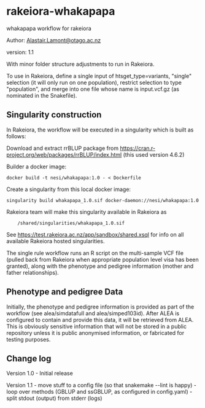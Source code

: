 # rakeiora-whakapapa
whakapapa workflow for rakeiora

Author: Alastair.Lamont@otago.ac.nz

version: 1.1

With minor folder structure adjustments to run in Rakeiora.

To use in Rakeiora, define a single input of htsget_type=variants,
"single" selection (it will only run on one population), restrict
selection to type "population", and merge into one file whose name
is input.vcf.gz (as nominated in the Snakefile).

## Singularity construction

In Rakeiora, the workflow will be executed in a singularity which 
is built as follows:

Download and extract rrBLUP package from
https://cran.r-project.org/web/packages/rrBLUP/index.html
(this used version 4.6.2)

Builder a docker image:
```
docker build -t nesi/whakapapa:1.0 - < Dockerfile
```

Create a singularity from this local docker image:
```
singularity build whakapapa_1.0.sif docker-daemon://nesi/whakapapa:1.0
```

Rakeiora team will make this singularity available in Rakeiora as
```
    /shared/singularities/whakapapa_1.0.sif
```
See https://test.rakeiora.ac.nz/app/sandbox/shared.xsql for info
on all available Rakeiora hosted singularities.

The single rule workflow runs an R script on the multi-sample VCF
file (pulled back from Rakeiora when appropriate population level
visa has been granted), along with the phenotype and pedigree
information (mother and father relationships).

## Phenotype and pedigree Data

Initially, the phenotype and pedigree information is provided as part of the
workflow (see alea/simdatafull and alea/simped103id).
After ALEA is configured to contain and provide this data, it will be retrieved
from ALEA. This is obviously sensitive information that will not be stored
in a public repository unless it is public anonymised information, or fabricated
for testing purposes.

## Change log
Version 1.0 - Initial release

Version 1.1
    - move stuff to a config file (so that snakemake --lint is happy)
    - loop over methods (GBLUP and ssGBLUP, as configured in config.yaml)
    - split stdout (output) from stderr (logs)
